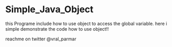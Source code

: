 # Simple_Java_Object
this Programe include how to use object to access the global variable.
here i simple demonstrate the code how to use object!!

reachme on twitter @vral_parmar

